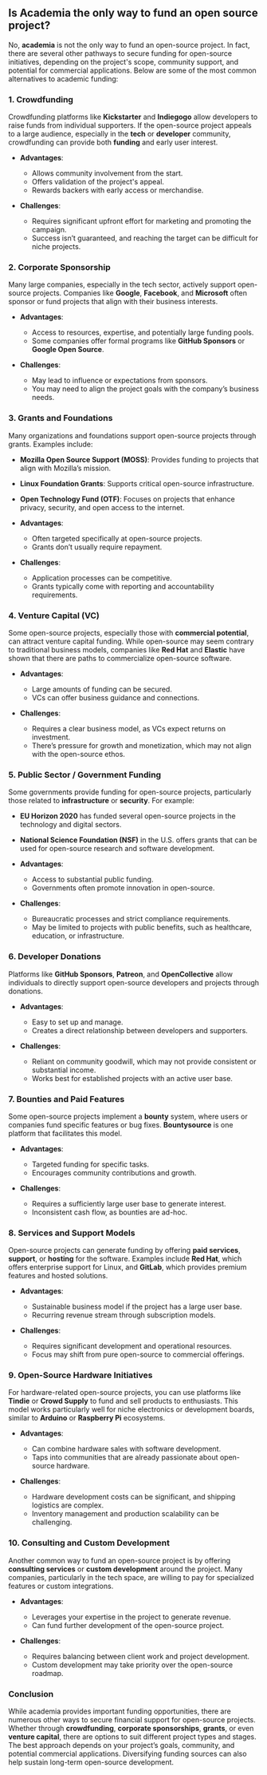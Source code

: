 
## Is Academia the only way to fund an open source project?

No, **academia** is not the only way to fund an open-source project. In fact, there are several other pathways to secure funding for open-source initiatives, depending on the project's scope, community support, and potential for commercial applications. Below are some of the most common alternatives to academic funding:

### **1. Crowdfunding**
Crowdfunding platforms like **Kickstarter** and **Indiegogo** allow developers to raise funds from individual supporters. If the open-source project appeals to a large audience, especially in the **tech** or **developer** community, crowdfunding can provide both **funding** and early user interest.

- **Advantages**: 
  - Allows community involvement from the start.
  - Offers validation of the project's appeal.
  - Rewards backers with early access or merchandise.
  
- **Challenges**: 
  - Requires significant upfront effort for marketing and promoting the campaign.
  - Success isn’t guaranteed, and reaching the target can be difficult for niche projects.

### **2. Corporate Sponsorship**
Many large companies, especially in the tech sector, actively support open-source projects. Companies like **Google**, **Facebook**, and **Microsoft** often sponsor or fund projects that align with their business interests.

- **Advantages**: 
  - Access to resources, expertise, and potentially large funding pools.
  - Some companies offer formal programs like **GitHub Sponsors** or **Google Open Source**.

- **Challenges**: 
  - May lead to influence or expectations from sponsors.
  - You may need to align the project goals with the company’s business needs.

### **3. Grants and Foundations**
Many organizations and foundations support open-source projects through grants. Examples include:

- **Mozilla Open Source Support (MOSS)**: Provides funding to projects that align with Mozilla’s mission.
- **Linux Foundation Grants**: Supports critical open-source infrastructure.
- **Open Technology Fund (OTF)**: Focuses on projects that enhance privacy, security, and open access to the internet.

- **Advantages**: 
  - Often targeted specifically at open-source projects.
  - Grants don’t usually require repayment.

- **Challenges**: 
  - Application processes can be competitive.
  - Grants typically come with reporting and accountability requirements.

### **4. Venture Capital (VC)**
Some open-source projects, especially those with **commercial potential**, can attract venture capital funding. While open-source may seem contrary to traditional business models, companies like **Red Hat** and **Elastic** have shown that there are paths to commercialize open-source software.

- **Advantages**: 
  - Large amounts of funding can be secured.
  - VCs can offer business guidance and connections.

- **Challenges**: 
  - Requires a clear business model, as VCs expect returns on investment.
  - There’s pressure for growth and monetization, which may not align with the open-source ethos.

### **5. Public Sector / Government Funding**
Some governments provide funding for open-source projects, particularly those related to **infrastructure** or **security**. For example:

- **EU Horizon 2020** has funded several open-source projects in the technology and digital sectors.
- **National Science Foundation (NSF)** in the U.S. offers grants that can be used for open-source research and software development.

- **Advantages**: 
  - Access to substantial public funding.
  - Governments often promote innovation in open-source.

- **Challenges**: 
  - Bureaucratic processes and strict compliance requirements.
  - May be limited to projects with public benefits, such as healthcare, education, or infrastructure.

### **6. Developer Donations**
Platforms like **GitHub Sponsors**, **Patreon**, and **OpenCollective** allow individuals to directly support open-source developers and projects through donations.

- **Advantages**: 
  - Easy to set up and manage.
  - Creates a direct relationship between developers and supporters.

- **Challenges**: 
  - Reliant on community goodwill, which may not provide consistent or substantial income.
  - Works best for established projects with an active user base.

### **7. Bounties and Paid Features**
Some open-source projects implement a **bounty** system, where users or companies fund specific features or bug fixes. **Bountysource** is one platform that facilitates this model.

- **Advantages**: 
  - Targeted funding for specific tasks.
  - Encourages community contributions and growth.

- **Challenges**: 
  - Requires a sufficiently large user base to generate interest.
  - Inconsistent cash flow, as bounties are ad-hoc.

### **8. Services and Support Models**
Open-source projects can generate funding by offering **paid services**, **support**, or **hosting** for the software. Examples include **Red Hat**, which offers enterprise support for Linux, and **GitLab**, which provides premium features and hosted solutions.

- **Advantages**: 
  - Sustainable business model if the project has a large user base.
  - Recurring revenue stream through subscription models.

- **Challenges**: 
  - Requires significant development and operational resources.
  - Focus may shift from pure open-source to commercial offerings.

### **9. Open-Source Hardware Initiatives**
For hardware-related open-source projects, you can use platforms like **Tindie** or **Crowd Supply** to fund and sell products to enthusiasts. This model works particularly well for niche electronics or development boards, similar to **Arduino** or **Raspberry Pi** ecosystems.

- **Advantages**: 
  - Can combine hardware sales with software development.
  - Taps into communities that are already passionate about open-source hardware.

- **Challenges**: 
  - Hardware development costs can be significant, and shipping logistics are complex.
  - Inventory management and production scalability can be challenging.

### **10. Consulting and Custom Development**
Another common way to fund an open-source project is by offering **consulting services** or **custom development** around the project. Many companies, particularly in the tech space, are willing to pay for specialized features or custom integrations.

- **Advantages**: 
  - Leverages your expertise in the project to generate revenue.
  - Can fund further development of the open-source project.

- **Challenges**: 
  - Requires balancing between client work and project development.
  - Custom development may take priority over the open-source roadmap.

### **Conclusion**
While academia provides important funding opportunities, there are numerous other ways to secure financial support for open-source projects. Whether through **crowdfunding**, **corporate sponsorships**, **grants**, or even **venture capital**, there are options to suit different project types and stages. The best approach depends on your project’s goals, community, and potential commercial applications. Diversifying funding sources can also help sustain long-term open-source development.
